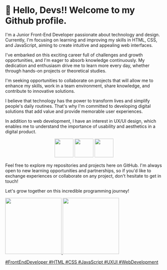 # 👋 Hello, Devs!! Welcome to my Github profile.

I'm a Junior Front-End Developer passionate about technology and design. Currently, I'm focusing on learning and improving my skills in HTML, CSS, and JavaScript, aiming to create intuitive and appealing web interfaces.

I've embarked on this exciting career full of challenges and growth opportunities, and I'm eager to absorb knowledge continuously. My dedication and enthusiasm drive me to learn more every day, whether through hands-on projects or theoretical studies.

I'm seeking opportunities to collaborate on projects that will allow me to enhance my skills, work in a team environment, share knowledge, and contribute to innovative solutions.

I believe that technology has the power to transform lives and simplify people's daily routines. That's why I'm committed to developing digital solutions that add value and provide memorable user experiences.

In addition to web development, I have an interest in UX/UI design, which enables me to understand the importance of usability and aesthetics in a digital product.

<p align="center">
<img src="https://cdn.jsdelivr.net/gh/devicons/devicon/icons/html5/html5-original-wordmark.svg" 
     width="60" 
     height="60" 
    />
<img src="https://cdn.jsdelivr.net/gh/devicons/devicon/icons/css3/css3-original-wordmark.svg" 
      width="60" 
     height="60" 
      />
<img src="https://cdn.jsdelivr.net/gh/devicons/devicon/icons/javascript/javascript-original.svg" 
     width="60" 
     height="60" 
      />
</p>
Feel free to explore my repositories and projects here on GitHub. I'm always open to new learning opportunities and partnerships, so if you'd like to exchange experiences or collaborate on any project, don't hesitate to get in touch!

Let's grow together on this incredible programming journey!

<div>
<a href="https://github.com/eiangela">
<img loading="lazy" height="180em" src="https://github-readme-stats.vercel.app/api/top-langs/?username=eiangela&layout=compact&langs_count=7&theme=dracula"/>
<img loading="lazy" height="180em" src="https://github-readme-stats.vercel.app/api?username=eiangela&show_icons=true&theme=dracula&include_all_commits=true&count_private=true"/>
</div>

#FrontEndDeveloper #HTML #CSS #JavaScript #UXUI #WebDevelopment
